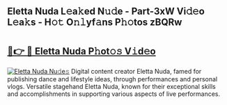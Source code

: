 ## Eletta Nuda L𝚎a𝚔ed N𝚞𝚍e - Part-3xW Vi𝚍𝚎o L𝚎a𝚔s - H𝚘𝚝 O𝚗𝚕yf𝚊ns P𝚑𝚘tos zBQRw

# <h2><a href="http://kfdtkm.oniu.top/?m=Eletta+Nuda">🔗👉 🔴 Eletta Nuda P𝚑ot𝚘𝚜 V𝚒d𝚎o</a></h2>

[![Eletta Nuda Nu𝚍e𝚜](https://i.imgur.com/0qMVB7G.gif)](http://kfdtkm.oniu.top/?m=Eletta+Nuda)
Digital content creator Eletta Nuda, famed for publishing dance and lifestyle ideas, through performances and personal vlogs. Versatile stagehand Eletta Nuda, known for their exceptional skills and accomplishments in supporting various aspects of live performances.  

